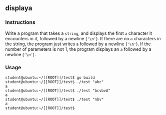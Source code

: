 ## displaya

### Instructions

Write a program that takes a `string`, and displays the first `a` character it encounters in it, followed by a newline (`'\n'`).
If there are no `a` characters in the string, the program just writes `a` followed by a newline (`'\n'`).
If the number of parameters is not 1, the program displays an `a` followed by a newline (`'\n'`).

### Usage

```console
student@ubuntu:~/[[ROOT]]/test$ go build
student@ubuntu:~/[[ROOT]]/test$ ./test "abc"
a
student@ubuntu:~/[[ROOT]]/test$ ./test "bcvbvA"
a
student@ubuntu:~/[[ROOT]]/test$ ./test "nbv"
a
student@ubuntu:~/[[ROOT]]/test$
```
